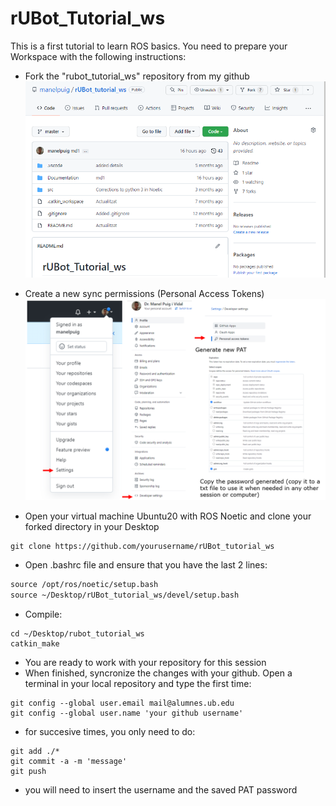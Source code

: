 # rUBot_Tutorial_ws
This is a first tutorial to learn ROS basics.
You need to prepare your Workspace with the following instructions:

- Fork the "rubot_tutorial_ws" repository from my github
![](./Documentation/Images/1_fork.png)

- Create a new sync permissions (Personal Access Tokens)
![](./Documentation/Images/1_tokens.png)
- Open your virtual machine Ubuntu20 with ROS Noetic and clone your forked directory in your Desktop
```shell
git clone https://github.com/yourusername/rUBot_tutorial_ws
```
- Open .bashrc file and ensure that you have the last 2 lines:
```xml
source /opt/ros/noetic/setup.bash
source ~/Desktop/rUBot_tutorial_ws/devel/setup.bash
```
- Compile:
```shell
cd ~/Desktop/rubot_tutorial_ws
catkin_make
```
- You are ready to work with your repository for this session
- When finished, syncronize the changes with your github. Open a terminal in your local repository and type the first time:
```shell
git config --global user.email mail@alumnes.ub.edu
git config --global user.name 'your github username'
```
- for succesive times, you only need to do:
```shell
git add ./*
git commit -a -m 'message'
git push
```
- you will need to insert the username and the saved PAT password